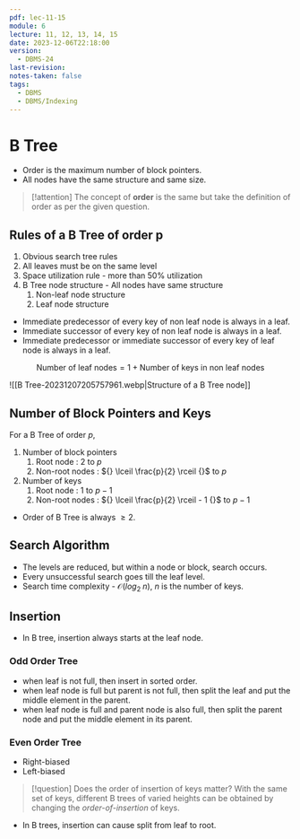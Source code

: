 ```yaml
---
pdf: lec-11-15
module: 6
lecture: 11, 12, 13, 14, 15
date: 2023-12-06T22:18:00
version:
  - DBMS-24
last-revision: 
notes-taken: false
tags:
  - DBMS
  - DBMS/Indexing
---
```

# B Tree

- Order is the maximum number of block pointers.
- All nodes have the same structure and same size.

> [!attention] 
> The concept of **order** is the same but take the definition of order as per the given question.

## Rules of a B Tree of order p

1. Obvious search tree rules
2. All leaves must be on the same level
3. Space utilization rule - more than 50% utilization
4. B Tree node structure - All nodes have same structure
	1. Non-leaf node structure
	2. Leaf node structure

- Immediate predecessor of every key of non leaf node is always in a leaf.
- Immediate successor of every key of non leaf node is always in a leaf.
- Immediate predecessor or immediate successor of every key of leaf node is always in a leaf.

$$
\text{Number of leaf nodes} = 1 + \text{Number of keys in non leaf nodes}
$$

![[B Tree-20231207205757961.webp|Structure of a B Tree node]]

## Number of Block Pointers and Keys

For a B Tree of order ${} p$, 
1. Number of block pointers
	1. Root node : $2$ to $p$ 
	2. Non-root nodes : ${} \lceil \frac{p}{2} \rceil {}$ to $p$
2. Number of keys
	1. Root node : ${} 1 {}$ to ${} p - 1 {}$ 
	2. Non-root nodes : ${} \lceil \frac{p}{2} \rceil - 1 {}$ to ${} p - 1 {}$

- Order of B Tree is always ${} \ge 2 {}$.


## Search Algorithm

- The levels are reduced, but within a node or block, search occurs.
- Every unsuccessful search goes till the leaf level.
- Search time complexity - ${} \mathcal{O}(log_2 \;n)$, $n$ is the number of keys.

## Insertion

- In B tree, insertion always starts at the leaf node.

### Odd Order Tree
- when leaf is not full, then insert in sorted order.
- when leaf node is full but parent is not full, then split the leaf and put the middle element in the parent.
- when leaf node is full and parent node is also full, then split the parent node and put the middle element in its parent.

### Even Order Tree

- Right-biased
- Left-biased


> [!question] Does the order of insertion of keys matter?
> With the same set of keys, different B trees of varied heights can be obtained by changing the *order-of-insertion* of keys.

- In B trees, insertion can cause split from leaf to root.


